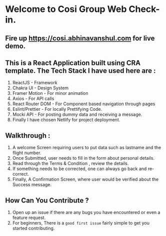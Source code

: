 # Welcome to Cosi Group Web Check-in.

## Fire up https://cosi.abhinavanshul.com for live demo.



## This is a React Application built using CRA template. The Tech Stack I have used here are :
1. ReactJS - Framework
2. Chakra UI - Design System
3. Framer Motion - For minor animation
4. Axios - For API calls
5. React Router DOM - For Component based navigation through pages
6. Eslint/Prettier - For locally Prettifying Code.
7. Mocki API - For posting dummy data and receiving a message.
8. Finally I have chosen Netlify for project deployment.


## Walkthrough :
1. A welcome Screen requiring users to put data such as lastname and the flight number.
2. Once Submitted, user needs to fill in the form about personal details.
3. Read through the Terms & Condition , review the details.
4. If something needs to be corrected, one can always go back and re-correct.
5. Finally, A Confirmation Screen, where user would be verified about the Success message.


## How Can You Contribute ?
1. Open up an issue if there are any bugs you have encountered or even a feature request.
2. For beginners, There is a `good first issue` fairly simple to get you started contributing.







